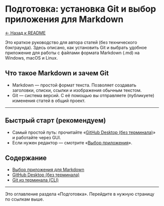 # Подготовка: установка Git и выбор приложения для Markdown

[← Назад к README](../README.md)

Это краткое руководство для автора статей (без технического бэкграунда). Здесь описано, как установить Git и выбрать удобное приложение для работы с файлами формата Markdown (.md) на Windows, macOS и Linux.

## Что такое Markdown и зачем Git

- Markdown — простой формат текста. Позволяет создавать заголовки, списки, ссылки и изображения обычным текстом.
- Git — система версий. С её помощью вы отправляете (публикуете) изменения статей в общий проект.

---

## Быстрый старт (рекомендуем)

- Самый простой путь: прочитайте «[GitHub Desktop (без терминала)](prepare_github_desktop.md)» и работайте через GUI.
- Если нужен редактор — смотрите «[Выбор приложения](prepare_editors.md)».

## Содержание

- [Выбор приложения для Markdown](prepare_editors.md)
- [GitHub Desktop (без терминала)](prepare_github_desktop.md)
- [Git из терминала (CLI)](prepare_git_cli.md)

---

Это оглавление раздела «Подготовка». Перейдите в нужную страницу по ссылкам выше.
